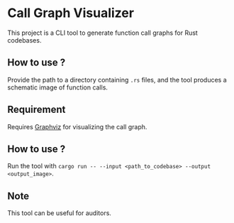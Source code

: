 # Call Graph Visualizer

This project is a CLI tool to generate function call graphs for Rust codebases.  

## How to use ? 
Provide the path to a directory containing `.rs` files, and the tool produces a schematic image of function calls.  

## Requirement
Requires [Graphviz](https://graphviz.org/) for visualizing the call graph.  

## How to use ? 
Run the tool with `cargo run -- --input <path_to_codebase> --output <output_image>`.  

## Note
This tool can be  useful for auditors.
